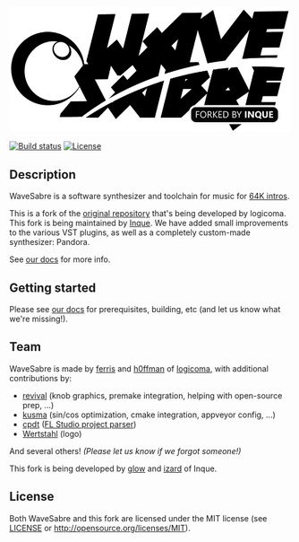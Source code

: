 ![WaveSabre](Media/logo-black.png)

[![Build status](https://ci.appveyor.com/api/projects/status/5jej0y6v2e2a6j5m?svg=true)](https://ci.appveyor.com/project/thijskruithof/wavesabre) [![License](https://img.shields.io/badge/license-MIT-blue.svg)](https://github.com/thijskruithof/WaveSabre#license)

## Description

WaveSabre is a software synthesizer and toolchain for music for [64K intros](https://en.wikipedia.org/wiki/64K_intro).

This is a fork of the [original repository](https://github.com/logicomacorp/WaveSabre) that's being developed by logicoma. This fork is being maintained by [Inque](http://glow.inque.org/). We have added small improvements to the various VST plugins, as well as a completely custom-made synthesizer: Pandora.

See [our docs](https://github.com/thijskruithof/WaveSabre/tree/master/Docs) for more info.

## Getting started

Please see [our docs](https://github.com/thijskruithof/WaveSabre/blob/master/Docs/Home.md#building) for prerequisites, building, etc (and let us know what we're missing!).

## Team

WaveSabre is made by [ferris](https://github.com/yupferris) and [h0ffman](https://github.com/djh0ffman) of [logicoma](https://github.com/logicomacorp), with additional contributions by:

- [revival](https://github.com/revivalizer) (knob graphics, premake integration, helping with open-source prep, ...)
- [kusma](https://www.kusma.xyz/) (sin/cos optimization, cmake integration, appveyor config, ...)
- [cpdt](https://github.com/cpdt) ([FL Studio project parser](https://github.com/monadgroup/FLParser))
- [Wertstahl](http://wertstahl.de) (logo)

And several others! _(Please let us know if we forgot someone!)_

This fork is being developed by [glow](http://glow.inque.org) and [izard](http://izard.inque.org) of Inque.

## License

Both WaveSabre and this fork are licensed under the MIT license (see [LICENSE](LICENSE) or http://opensource.org/licenses/MIT).
